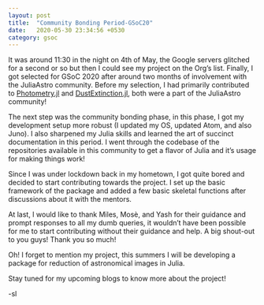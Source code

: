 ```yaml
---
layout: post
title:  "Community Bonding Period-GSoC20"
date:   2020-05-30 23:34:56 +0530
category: gsoc
---
```


It was around 11:30 in the night on 4th of May, the Google servers glitched for a second or so but then I could see my project on the Org’s list. Finally, I got selected for GSoC 2020 after around two months of involvement with the JuliaAstro community. Before my selection, I had primarily contributed to [Photometry.jl](https://github.com/JuliaAstro/Photometry.jl) and [DustExtinction.jl](https://github.com/JuliaAstro/DustExtinction.jl), both were a part of the JuliaAstro community!

The next step was the community bonding phase, in this phase, I got my development setup more robust (I updated my OS, updated Atom, and also Juno). I also sharpened my Julia skills and learned the art of succinct documentation in this period. I went through the codebase of the repositories available in this community to get a flavor of Julia and it’s usage for making things work!

Since I was under lockdown back in my hometown, I got quite bored and decided to start contributing towards the project. I set up the basic framework of the package and added a few basic skeletal functions after discussions about it with the mentors.

At last, I would like to thank Miles, Mosè, and Yash for their guidance and prompt responses to all my dumb queries, it wouldn’t have been possible for me to start contributing without their guidance and help. A big shout-out to you guys! Thank you so much!

Oh! I forget to mention my project, this summers I will be developing a package for reduction of astronomical images in Julia.

Stay tuned for my upcoming blogs to know more about the project!

-sl